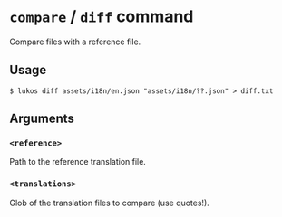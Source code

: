 # `compare` / `diff` command

Compare files with a reference file.

## Usage

    $ lukos diff assets/i18n/en.json "assets/i18n/??.json" > diff.txt

## Arguments

### `<reference>`

Path to the reference translation file.

### `<translations>`

Glob of the translation files to compare (use quotes!).
